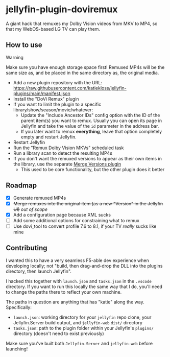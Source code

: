 # jellyfin-plugin-doviremux
A giant hack that remuxes my Dolby Vision videos from MKV to MP4, so that my WebOS-based LG TV can play them.

## How to use
> [!WARNING]
>  Make sure you have enough storage space first! Remuxed MP4s will be the same size as, and be placed in the same directory as, the original media.

- Add a new plugin repository with the URL: https://raw.githubusercontent.com/katiekloss/jellyfin-plugins/main/manifest.json
- Install the "DoVi Remux" plugin
- If you want to limit the plugin to a specific library/show/season/movie/whatever:
  - Update the "Include Ancestor IDs" config option with the ID of the parent item(s) you want to remux. Usually you can open its page in Jellyfin and take the value of the `id` parameter in the address bar.
  - If you later want to remux **everything**, leave that option completely empty and restart Jellyfin.
- Restart Jellyfin
- Run the "Remux Dolby Vision MKVs" scheduled task
- Run a library scan to detect the resulting MP4s
- If you don't want the remuxed versions to appear as their own items in the library, use the separate [Merge Versions plugin](https://github.com/danieladov/jellyfin-plugin-mergeversions)
  - This used to be core functionality, but the other plugin does it better

## Roadmap
- [x] Generate remuxed MP4s
- [x] ~~Merge remuxes into the original item (as a new "Version" in the Jellyfin UI)~~ *out of scope*
- [x] Add a configuration page because XML sucks
- [ ] Add some additional options for constraining what to remux
- [ ] Use dovi_tool to convert profile 7.6 to 8.1, if your TV *really* sucks like mine

## Contributing
I wanted this to have a very seamless F5-able dev experience when developing locally; not "build, then drag-and-drop the DLL into the plugins directory, then launch Jellyfin".

I hacked this together with `launch.json` and `tasks.json` in the `.vscode` directory. If you want to run this locally the same way that I do, you'll need to change the paths there to reflect your own machine.

The paths in question are anything that has "katie" along the way. Specifically:
- `launch.json`: working directory for your `jellyfin` repo clone, your Jellyfin.Server build output, and `jellyfin-web` `dist/` directory
- `tasks.json`: path to the plugin folder within your Jellyfin's `plugins/` directory (doesn't need to exist previously)

Make sure you've built both `Jellyfin.Server` and `jellyfin-web` before launching!
